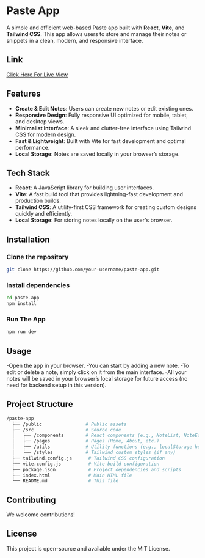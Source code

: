 # Paste App

A simple and efficient web-based Paste app built with **React**, **Vite**, and **Tailwind CSS**. This app allows users to store and manage their notes or snippets in a clean, modern, and responsive interface.

## Link

[Click Here For Live View](http://localhost:5173/)


## Features

- **Create & Edit Notes**: Users can create new notes or edit existing ones.
- **Responsive Design**: Fully responsive UI optimized for mobile, tablet, and desktop views.
- **Minimalist Interface**: A sleek and clutter-free interface using Tailwind CSS for modern design.
- **Fast & Lightweight**: Built with Vite for fast development and optimal performance.
- **Local Storage**: Notes are saved locally in your browser’s storage.

## Tech Stack

- **React**: A JavaScript library for building user interfaces.
- **Vite**: A fast build tool that provides lightning-fast development and production builds.
- **Tailwind CSS**: A utility-first CSS framework for creating custom designs quickly and efficiently.
- **Local Storage**: For storing notes locally on the user's browser.

## Installation

### Clone the repository

```bash
git clone https://github.com/your-username/paste-app.git
```
### Install dependencies

```bash
cd paste-app
npm install
```
### Run The App

```bash
npm run dev
```

## Usage

-Open the app in your browser.
-You can start by adding a new note.
-To edit or delete a note, simply click on it from the main interface.
-All your notes will be saved in your browser’s local storage for future access (no need for backend setup in this version).

## Project Structure

```bash
/paste-app
  ├── /public                # Public assets
  ├── /src                   # Source code
  │   ├── /components        # React components (e.g., NoteList, NoteEditor)
  │   ├── /pages             # Pages (Home, About, etc.)
  │   ├── /utils             # Utility functions (e.g., localStorage helpers)
  │   └── /styles            # Tailwind custom styles (if any)
  ├── tailwind.config.js      # Tailwind CSS configuration
  ├── vite.config.js          # Vite build configuration
  ├── package.json            # Project dependencies and scripts
  ├── index.html              # Main HTML file
  └── README.md               # This file
```

## Contributing

We welcome contributions!

## License

This project is open-source and available under the MIT License.


